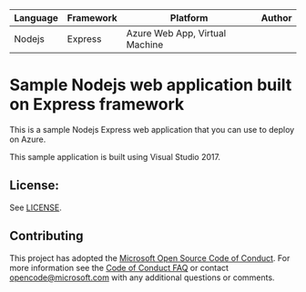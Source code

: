 | Language | Framework | Platform | Author |
| -------- | -------- |--------|--------|
| Nodejs | Express | Azure Web App, Virtual Machine| |


# Sample Nodejs web application built on Express framework

This is a sample Nodejs Express web application that you can use to deploy on Azure.

This sample application is built using Visual Studio 2017.

## License:

See [LICENSE](LICENSE).

## Contributing

This project has adopted the [Microsoft Open Source Code of Conduct](https://opensource.microsoft.com/codeofconduct/). For more information see the [Code of Conduct FAQ](https://opensource.microsoft.com/codeofconduct/faq/) or contact [opencode@microsoft.com](mailto:opencode@microsoft.com) with any additional questions or comments.

